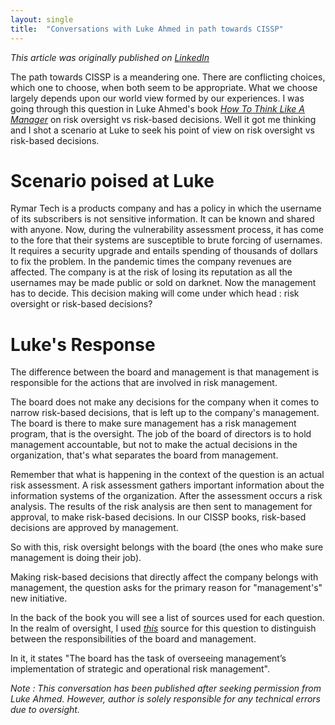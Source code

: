 ```yaml
---
layout: single
title:  "Conversations with Luke Ahmed in path towards CISSP"
---
```

*This article was originally published on [LinkedIn](https://www.linkedin.com/feed/update/urn:li:ugcPost:6806848386835238912?updateEntityUrn=urn%3Ali%3Afs_feedUpdate%3A%28*%2Curn%3Ali%3AugcPost%3A6806848386835238912%29)*

The path towards CISSP is a meandering one. There are conflicting choices, which one to choose, when both seem to be appropriate. What we choose largely depends upon our world view formed by our experiences. I was going through this question in Luke Ahmed's book *[How To Think Like A Manager](https://www.amazon.com/gp/product/1735085197/ref=as_li_tl?ie=UTF8&camp=1789&creative=9325&creativeASIN=1735085197&linkCode=as2&tag=stunotandth06-20&linkId=5ad2a43b972878466ba16677bbcd0a19)* on risk oversight vs risk-based decisions. Well it got me thinking and I shot a scenario at Luke to seek his point of view on risk oversight vs risk-based decisions.

# Scenario poised at Luke

Rymar Tech is a products company and has a policy in which the username of its subscribers is not sensitive information. It can be known and shared with anyone. Now, during the vulnerability assessment process, it has come to the fore that their systems are susceptible to brute forcing of usernames. It requires a security upgrade and entails spending of thousands of dollars to fix the problem. In the pandemic times the company revenues are affected. The company is at the risk of losing its reputation as all the usernames may be made public or sold on darknet. Now the management has to decide. This decision making will come under which head : risk oversight or risk-based decisions?

# Luke's Response

The difference between the board and management is that management is responsible for the actions that are involved in risk management.

The board does not make any decisions for the company when it comes to narrow risk-based decisions, that is left up to the company's management. The board is there to make sure management has a risk management program, that is the oversight. The job of the board of directors is to hold management accountable, but not to make the actual decisions in the organization, that's what separates the board from management.

Remember that what is happening in the context of the question is an actual risk assessment. A risk assessment gathers important information about the information systems of the organization. After the assessment occurs a risk analysis. The results of the risk analysis are then sent to management for approval, to make risk-based decisions. In our CISSP books, risk-based decisions are approved by management.

So with this, risk oversight belongs with the board (the ones who make sure management is doing their job).

Making risk-based decisions that directly affect the company belongs with management, the question asks for the primary reason for "management's" new initiative.

In the back of the book you will see a list of sources used for each question. In the realm of oversight, I used *[this](https://www.icgn.org/sites/default/files/ICGN%20Corp%20Risk%20Oversightweb_0.pdf)* source for this question to distinguish between the responsibilities of the board and management.

In it, it states "The board has the task of overseeing management’s implementation of strategic and operational risk management".

*Note : This conversation has been published after seeking permission from Luke Ahmed. However, author is solely responsible for any technical errors due to oversight.*